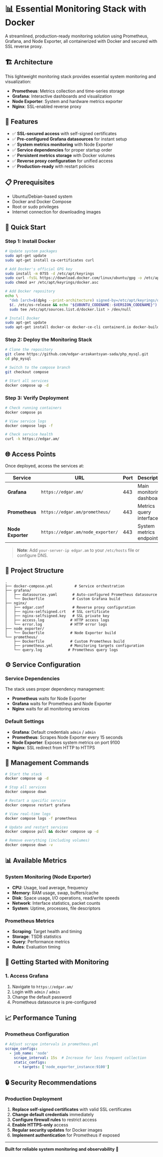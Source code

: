 # 📊 Essential Monitoring Stack with Docker

A streamlined, production-ready monitoring solution using Prometheus, Grafana, and Node Exporter, all containerized with Docker and secured with SSL reverse proxy.

## 🏗️ Architecture

This lightweight monitoring stack provides essential system monitoring and visualization:

- **Prometheus**: Metrics collection and time-series storage
- **Grafana**: Interactive dashboards and visualization
- **Node Exporter**: System and hardware metrics exporter
- **Nginx**: SSL-enabled reverse proxy

## 🌟 Features

- ✅ **SSL-secured access** with self-signed certificates
- ✅ **Pre-configured Grafana datasources** for instant setup
- ✅ **System metrics monitoring** with Node Exporter
- ✅ **Service dependencies** for proper startup order
- ✅ **Persistent metrics storage** with Docker volumes
- ✅ **Reverse proxy configuration** for unified access
- ✅ **Production-ready** with restart policies

## 📋 Prerequisites

- Ubuntu/Debian-based system
- Docker and Docker Compose
- Root or sudo privileges
- Internet connection for downloading images

## 🚀 Quick Start

### Step 1: Install Docker

```bash
# Update system packages
sudo apt-get update
sudo apt-get install ca-certificates curl

# Add Docker's official GPG key
sudo install -m 0755 -d /etc/apt/keyrings
sudo curl -fsSL https://download.docker.com/linux/ubuntu/gpg -o /etc/apt/keyrings/docker.asc
sudo chmod a+r /etc/apt/keyrings/docker.asc

# Add Docker repository
echo \
  "deb [arch=$(dpkg --print-architecture) signed-by=/etc/apt/keyrings/docker.asc] https://download.docker.com/linux/ubuntu \
  $(. /etc/os-release && echo "${UBUNTU_CODENAME:-$VERSION_CODENAME}") stable" | \
  sudo tee /etc/apt/sources.list.d/docker.list > /dev/null

# Install Docker
sudo apt-get update
sudo apt-get install docker-ce docker-ce-cli containerd.io docker-buildx-plugin docker-compose-plugin
```

### Step 2: Deploy the Monitoring Stack

```bash
# Clone the repository
git clone https://github.com/edgar-arzakantsyan-sada/php_mysql.git
cd php_mysql

# Switch to the compose branch
git checkout compose

# Start all services
docker compose up -d
```

### Step 3: Verify Deployment

```bash
# Check running containers
docker compose ps

# View service logs
docker compose logs -f

# Check service health
curl -k https://edgar.am/
```

## 🌐 Access Points

Once deployed, access the services at:

| Service | URL | Port | Description |
|---------|-----|------|-------------|
| **Grafana** | `https://edgar.am/` | 443 | Main monitoring dashboard |
| **Prometheus** | `https://edgar.am/prometheus/` | 443 | Metrics query interface |
| **Node Exporter** | `https://edgar.am/node_exporter/` | 443 | System metrics endpoint |

> **Note**: Add `your-server-ip edgar.am` to your `/etc/hosts` file or configure DNS.

## 📁 Project Structure

```
.
├── docker-compose.yml          # Service orchestration
├── grafana/
│   ├── datasources.yaml       # Auto-configured Prometheus datasource
│   └── Dockerfile             # Custom Grafana build
├── nginx/
│   ├── edgar.conf             # Reverse proxy configuration
│   ├── nginx-selfsigned.crt   # SSL certificate
│   ├── nginx-selfsigned.key   # SSL private key
│   ├── access.log            # HTTP access logs
│   └── error.log             # HTTP error logs
├── node_exporter/
│   └── Dockerfile            # Node Exporter build
└── prometheus/
    ├── Dockerfile            # Custom Prometheus build
    ├── prometheus.yml        # Monitoring targets configuration
    └── query.log            # Prometheus query logs
```

## ⚙️ Service Configuration

### Service Dependencies

The stack uses proper dependency management:
- **Prometheus** waits for Node Exporter
- **Grafana** waits for Prometheus and Node Exporter
- **Nginx** waits for all monitoring services

### Default Settings

- **Grafana**: Default credentials `admin` / `admin`
- **Prometheus**: Scrapes Node Exporter every 15 seconds
- **Node Exporter**: Exposes system metrics on port 9100
- **Nginx**: SSL redirect from HTTP to HTTPS

## 🔧 Management Commands

```bash
# Start the stack
docker compose up -d

# Stop all services
docker compose down

# Restart a specific service
docker compose restart grafana

# View real-time logs
docker compose logs -f prometheus

# Update and restart services
docker compose pull && docker compose up -d

# Remove everything (including volumes)
docker compose down -v
```

## 📊 Available Metrics

### System Monitoring (Node Exporter)
- **CPU**: Usage, load average, frequency
- **Memory**: RAM usage, swap, buffers/cache
- **Disk**: Space usage, I/O operations, read/write speeds
- **Network**: Interface statistics, packet counts
- **System**: Uptime, processes, file descriptors

### Prometheus Metrics
- **Scraping**: Target health and timing
- **Storage**: TSDB statistics
- **Query**: Performance metrics
- **Rules**: Evaluation timing

## 🎯 Getting Started with Monitoring

### 1. Access Grafana
1. Navigate to `https://edgar.am/`
2. Login with `admin` / `admin`
3. Change the default password
4. Prometheus datasource is pre-configured


## 📈 Performance Tuning

### Prometheus Configuration
```yaml
# Adjust scrape intervals in prometheus.yml
scrape_configs:
  - job_name: 'node'
    scrape_interval: 15s  # Increase for less frequent collection
    static_configs:
      - targets: ['node_exporter_instance:9100']
```

## 🔒 Security Recommendations

### Production Deployment
1. **Replace self-signed certificates** with valid SSL certificates
2. **Change default credentials** immediately
3. **Configure firewall rules** to restrict access
4. **Enable HTTPS-only** access
5. **Regular security updates** for Docker images
6. **Implement authentication** for Prometheus if exposed

---

**Built for reliable system monitoring and observability** 🚀